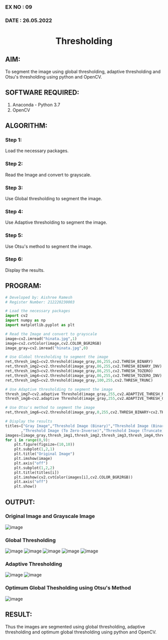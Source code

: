 ### EX NO : 09
### DATE  : 26.05.2022
# <p align="center">Thresholding</p>
## AIM:
To segment the image using global thresholding, adaptive thresholding and Otsu's thresholding using python and OpenCV.

## SOFTWARE REQUIRED:
1. Anaconda - Python 3.7
2. OpenCV

## ALGORITHM:

### Step 1:
Load the necessary packages.

### Step 2:
Read the Image and convert to grayscale.

### Step 3:
Use Global thresholding to segment the image.

### Step 4:
Use Adaptive thresholding to segment the image.

### Step 5:
Use Otsu's method to segment the image.

### Step 6:
Display the results.

## PROGRAM:
```python
# Developed by: Aishree Ramesh
# Register Number: 212220230003

# Load the necessary packages
import cv2
import numpy as np
import matplotlib.pyplot as plt

# Read the Image and convert to grayscale
image=cv2.imread("hinata.jpg",1)
image=cv2.cvtColor(image,cv2.COLOR_BGR2RGB)
image_gray=cv2.imread("hinata.jpg",0)

# Use Global thresholding to segment the image
ret,thresh_img1=cv2.threshold(image_gray,86,255,cv2.THRESH_BINARY)
ret,thresh_img2=cv2.threshold(image_gray,86,255,cv2.THRESH_BINARY_INV)
ret,thresh_img3=cv2.threshold(image_gray,86,255,cv2.THRESH_TOZERO)
ret,thresh_img4=cv2.threshold(image_gray,86,255,cv2.THRESH_TOZERO_INV)
ret,thresh_img5=cv2.threshold(image_gray,100,255,cv2.THRESH_TRUNC)

# Use Adaptive thresholding to segment the image
thresh_img7=cv2.adaptive Threshold(image_gray,255,cv2.ADAPTIVE_THRESH_MEAN_C,cv2.THRESH_BINARY,11,2)
thresh_img8=cv2.adaptive Threshold(image_gray,255,cv2.ADAPTIVE_THRESH_GAUSSIAN_C,cv2.THRESH_BINARY,11,2)

# Use Otsu's method to segment the image 
ret,thresh_img6=cv2.threshold(image_gray,0,255,cv2.THRESH_BINARY+cv2.THRESH_OTSU)

# Display the results
titles=["Gray Image","Threshold Image (Binary)","Threshold Image (Binary Inverse)","Threshold Image (To Zero)"
       ,"Threshold Image (To Zero-Inverse)","Threshold Image (Truncate)","Otsu","Adaptive Threshold (Mean)","Adaptive Threshold (Gaussian)"]
images=[image_gray,thresh_img1,thresh_img2,thresh_img3,thresh_img4,thresh_img5,thresh_img6,thresh_img7,thresh_img8]
for i in range(0,9):
    plt.figure(figsize=(10,10))
    plt.subplot(1,2,1)
    plt.title("Original Image")
    plt.imshow(image)
    plt.axis("off")
    plt.subplot(1,2,2)
    plt.title(titles[i])
    plt.imshow(cv2.cvtColor(images[i],cv2.COLOR_BGR2RGB))
    plt.axis("off")
    plt.show()
```
## OUTPUT:

### Original Image and Grayscale Image

![image](https://user-images.githubusercontent.com/70213227/169489869-4db178fc-7cae-40c2-b54a-76728f731590.png)

### Global Thresholding
![image](https://user-images.githubusercontent.com/70213227/169490398-08904106-a03a-429c-aafc-f828135bef57.png)
![image](https://user-images.githubusercontent.com/70213227/169490457-e753c45c-07b7-4edf-8529-56a2b1709cec.png)
![image](https://user-images.githubusercontent.com/70213227/169490496-5ae83203-0849-40b4-981e-7091aa8733de.png)
![image](https://user-images.githubusercontent.com/70213227/169490536-70abdd05-c85d-4007-9ff8-8f2d1d03b658.png)
![image](https://user-images.githubusercontent.com/70213227/169490573-43993450-9125-4924-acb6-c4106fa54808.png)

### Adaptive Thresholding
![image](https://user-images.githubusercontent.com/70213227/169490676-9af1d272-06b5-4754-9c19-95043fae5ce0.png)
![image](https://user-images.githubusercontent.com/70213227/169490718-3929ca38-051a-4164-8360-33ec8a3b34b8.png)



### Optimum Global Thesholding using Otsu's Method
![image](https://user-images.githubusercontent.com/70213227/169490758-66d0871d-5ab5-4b7f-85be-6ee1576e1aa1.png)


## RESULT:
Thus the images are segmented using global thresholding, adaptive thresholding and optimum global thresholding using python and OpenCV.
